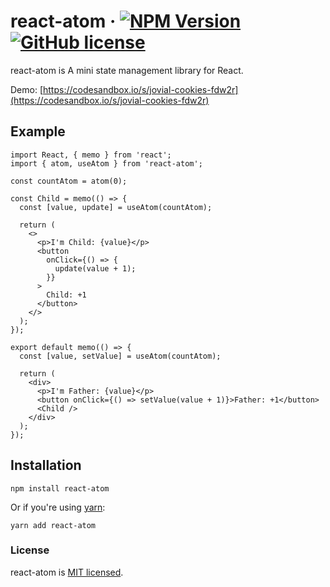 # react-atom &middot; [![NPM Version](https://img.shields.io/npm/v/react-atom)](https://www.npmjs.com/package/react-atom) [![GitHub license](https://img.shields.io/badge/license-MIT-blue.svg)](https://github.com/facebookexperimental/Recoil/blob/master/LICENSE)

react-atom is A mini state management library for React.

Demo: [https://codesandbox.io/s/jovial-cookies-fdw2r](https://codesandbox.io/s/jovial-cookies-fdw2r)

## Example

```tsx
import React, { memo } from 'react';
import { atom, useAtom } from 'react-atom';

const countAtom = atom(0);

const Child = memo(() => {
  const [value, update] = useAtom(countAtom);

  return (
    <>
      <p>I'm Child: {value}</p>
      <button
        onClick={() => {
          update(value + 1);
        }}
      >
        Child: +1
      </button>
    </>
  );
});

export default memo(() => {
  const [value, setValue] = useAtom(countAtom);

  return (
    <div>
      <p>I'm Father: {value}</p>
      <button onClick={() => setValue(value + 1)}>Father: +1</button>
      <Child />
    </div>
  );
});
```

## Installation

```shell
npm install react-atom
```

Or if you're using [yarn](https://classic.yarnpkg.com/en/docs/install/):

```shell
yarn add react-atom
```

### License

react-atom is [MIT licensed](./LICENSE).
